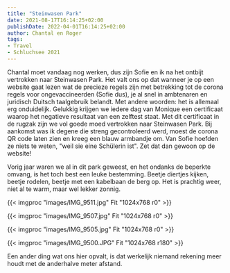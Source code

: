 ```yaml
---
title: "Steinwasen Park"
date: 2021-08-17T16:14:25+02:00
publishDate: 2022-04-01T16:14:25+02:00
author: Chantal en Roger
tags:
- Travel
- Schluchsee 2021
---
```


Chantal moet vandaag nog werken, dus zijn Sofie en ik na het ontbijt vertrokken naar Steinwasen Park. Het valt ons op dat wanneer je op een website gaat lezen wat de precieze regels zijn met betrekking tot de corona regels voor ongevaccineerden (Sofie dus), je al snel in ambtenaren en juridisch Duitsch taalgebruik belandt. Met andere woorden: het is allemaal erg onduidelijk. Gelukkig krijgen we iedere dag van Monique een certificaat waarop het negatieve resultaat van een zelftest staat. Met dit certificaat in de rugzak zijn we vol goede moed vertrokken naar Steinwasen Park. Bij aankomst was ik degene die streng gecontroleerd werd, moest de corona QR code laten zien en kreeg een blauw armbandje om. Van Sofie hoefden ze niets te weten, "weil sie eine Schülerin ist". Zet dat dan gewoon op de website!

Vorig jaar waren we al in dit park geweest, en het ondanks de beperkte omvang, is het toch best een leuke bestemming. Beetje diertjes kijken, beetje rodelen, beetje met een kabelbaan de berg op. Het is prachtig weer, niet al te warm, maar wel lekker zonnig.

{{< imgproc "images/IMG_9511.jpg" Fit "1024x768 r0" >}}

{{< imgproc "images/IMG_9507.jpg" Fit "1024x768 r0" >}}

{{< imgproc "images/IMG_9505.jpg" Fit "1024x768 r0" >}}

{{< imgproc "images/IMG_9500.JPG" Fit "1024x768 r180" >}}

Een ander ding wat ons hier opvalt, is dat werkelijk niemand rekening meer houdt met de anderhalve meter afstand.
